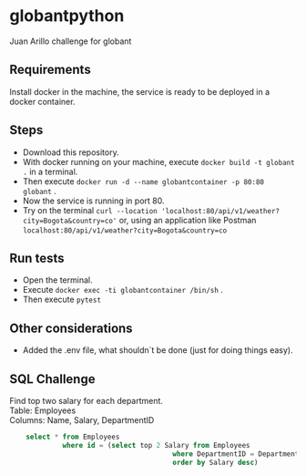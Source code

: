 # globantpython
Juan Arillo challenge for globant

## Requirements
Install docker in the machine, the service is ready to be deployed in a docker container.

## Steps
- Download this repository.  
- With docker running on your machine, execute `docker build -t globant .` in a terminal.  
- Then execute `docker run -d --name globantcontainer -p 80:80 globant` .  
- Now the service is running in port 80.  
- Try on the terminal `curl --location 'localhost:80/api/v1/weather?city=Bogota&country=co'` or, using an application like Postman `localhost:80/api/v1/weather?city=Bogota&country=co`

## Run tests
- Open the terminal.  
- Execute `docker exec -ti globantcontainer /bin/sh` .  
- Then execute `pytest`

## Other considerations
- Added the .env file, what shouldn´t be done (just for doing things easy).

## SQL Challenge
Find top two salary for each department.  
Table: Employees  
Columns: Name, Salary, DepartmentID  

```sql
    select * from Employees 
             where id = (select top 2 Salary from Employees 
                                        where DepartmentID = DepartmentID 
                                        order by Salary desc)
```
